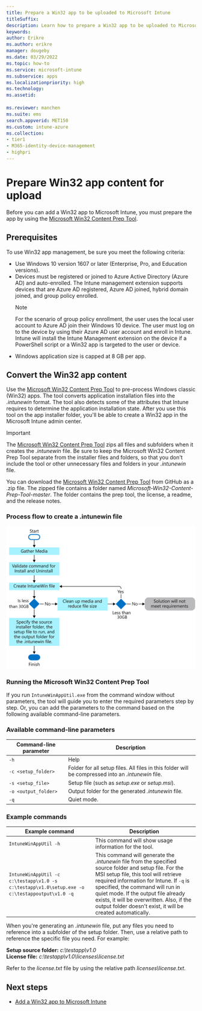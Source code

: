 ```yaml
---
title: Prepare a Win32 app to be uploaded to Microsoft Intune
titleSuffix:
description: Learn how to prepare a Win32 app to be uploaded to Microsoft Intune.
keywords:
author: Erikre
ms.author: erikre
manager: dougeby
ms.date: 03/29/2022
ms.topic: how-to
ms.service: microsoft-intune
ms.subservice: apps
ms.localizationpriority: high
ms.technology:
ms.assetid: 

ms.reviewer: manchen
ms.suite: ems
search.appverid: MET150
ms.custom: intune-azure
ms.collection:
- tier1
- M365-identity-device-management
- highpri
---
```


# Prepare Win32 app content for upload

Before you can add a Win32 app to Microsoft Intune, you must prepare the app by using the [Microsoft Win32 Content Prep Tool](https://go.microsoft.com/fwlink/?linkid=2065730).

## Prerequisites

To use Win32 app management, be sure you meet the following criteria:

- Use Windows 10 version 1607 or later (Enterprise, Pro, and Education versions).
- Devices must be registered or joined to Azure Active Directory (Azure AD) and auto-enrolled. The Intune management extension supports devices that are Azure AD registered, Azure AD joined, hybrid domain joined, and group policy enrolled.
  > [!NOTE]
  > For the scenario of group policy enrollment, the user uses the local user account to Azure AD join their Windows 10 device. The user must log on to the device by using their Azure AD user account and enroll in Intune. Intune will install the Intune Management extension on the device if a PowerShell script or a Win32 app is targeted to the user or device.
- Windows application size is capped at 8 GB per app.

## Convert the Win32 app content

Use the [Microsoft Win32 Content Prep Tool](https://go.microsoft.com/fwlink/?linkid=2065730) to pre-process Windows classic (Win32) apps. The tool converts application installation files into the *.intunewin* format. The tool also detects some of the attributes that Intune requires to determine the application installation state. After you use this tool on the app installer folder, you'll be able to create a Win32 app in the Microsoft Intune admin center.

> [!IMPORTANT]
> The [Microsoft Win32 Content Prep Tool](https://go.microsoft.com/fwlink/?linkid=2065730) zips all files and subfolders when it creates the *.intunewin* file. Be sure to keep the Microsoft Win32 Content Prep Tool separate from the installer files and folders, so that you don't include the tool or other unnecessary files and folders in your *.intunewin* file.

You can download the [Microsoft Win32 Content Prep Tool](https://go.microsoft.com/fwlink/?linkid=2065730) from GitHub as a .zip file. The zipped file contains a folder named *Microsoft-Win32-Content-Prep-Tool-master*. The folder contains the prep tool, the license, a readme, and the release notes.

### Process flow to create a .intunewin file

   <img alt="Flow chart of the process to create a .intunewin file." src="./media/apps-win32-app-management/prepare-win32-app.png" width="700">

### Running the Microsoft Win32 Content Prep Tool

If you run `IntuneWinAppUtil.exe` from the command window without parameters, the tool will guide you to enter the required parameters step by step. Or, you can add the parameters to the command based on the following available command-line parameters.

### Available command-line parameters

|    **Command-line   parameter**    |    **Description**    |
|--------------------------------|------------------------------------------------------------|
|    `-h`     |    Help    |
|    `-c <setup_folder>`     |    Folder for all setup files. All files in this folder will be compressed into an *.intunewin* file.    |
|    `-s <setup_file>`     |    Setup file (such as *setup.exe* or *setup.msi*).    |
|    `-o <output_folder>`     |    Output folder for the generated *.intunewin* file.    |
|    `-q`       |    Quiet mode.    |

### Example commands

|    **Example command**    |    **Description**    |
|-------------------------------------------------------------------------------------------|----------------------------------------------------------------------------------------------------------------------------------------------------------------------------------------------------------------------------------------------------------------------------------------------------------------------------------------------------------------------------------------------------|
|    `IntuneWinAppUtil -h`    |    This command will show usage information for the tool.    |
|    `IntuneWinAppUtil -c c:\testapp\v1.0 -s c:\testapp\v1.0\setup.exe -o c:\testappoutput\v1.0 -q`    |    This command will generate the *.intunewin* file from the specified source folder and setup file. For the MSI setup file, this tool will retrieve required information for Intune. If `-q` is specified, the command will run in quiet mode. If the output file already exists, it will be overwritten. Also, if the output folder doesn't exist, it will be created automatically.    |

When you're generating an *.intunewin* file, put any files you need to reference into a subfolder of the setup folder. Then, use a relative path to reference the specific file you need. For example:

**Setup source folder:** *c:\testapp\v1.0*<br>
**License file:** *c:\testapp\v1.0\licenses\license.txt*

Refer to the *license.txt* file by using the relative path *licenses\license.txt*.

## Next steps

- [Add a Win32 app to Microsoft Intune](apps-win32-add.md)
